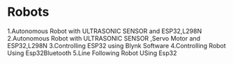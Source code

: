 # Robots
1.Autonomous Robot with ULTRASONIC SENSOR and ESP32,L298N
2.Autonomous Robot with ULTRASONIC SENSOR ,Servo Motor and ESP32,L298N
3.Controlling ESP32 using Blynk Software
4.Controlling Robot Using Esp32Bluetooth 
5.Line Following Robot USing Esp32
